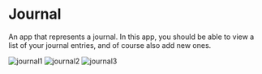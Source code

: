 # Journal

An app that represents a journal. 
In this app, you should be able to view a list of your journal entries, and of course also add new ones. 



![journal1](https://user-images.githubusercontent.com/43133057/49141178-506d0a00-f2f6-11e8-9d6b-9d3c15ef50c6.png)
![journal2](https://user-images.githubusercontent.com/43133057/49141179-506d0a00-f2f6-11e8-9916-b707ccff23ac.png)
![journal3](https://user-images.githubusercontent.com/43133057/49141180-506d0a00-f2f6-11e8-9d60-8425400bff14.png)
